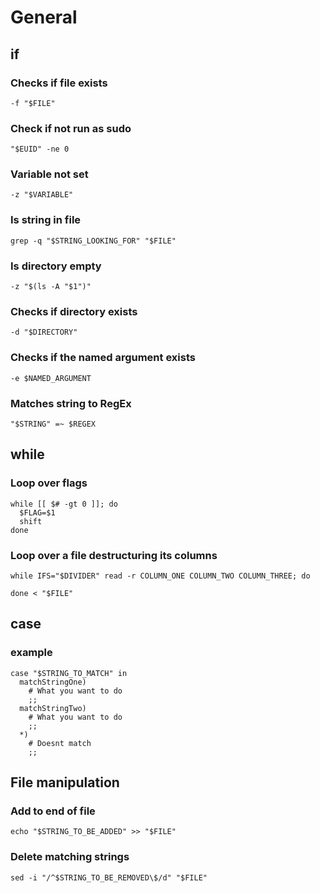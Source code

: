 # General

## if

### Checks if file exists
```shell
-f "$FILE"
```

### Check if not run as sudo
```shell
"$EUID" -ne 0
```

### Variable not set
```shell
-z "$VARIABLE"
```

### Is string in file
```shell
grep -q "$STRING_LOOKING_FOR" "$FILE"
```

### Is directory empty
```shell
-z "$(ls -A "$1")"
```

### Checks if directory exists
```shell
-d "$DIRECTORY"
```

### Checks if the named argument exists
```shell
-e $NAMED_ARGUMENT
```

### Matches string to RegEx
```shell
"$STRING" =~ $REGEX
```

## while

### Loop over flags
```shell
while [[ $# -gt 0 ]]; do
  $FLAG=$1
  shift
done
```

### Loop over a file destructuring its columns
```shell
while IFS="$DIVIDER" read -r COLUMN_ONE COLUMN_TWO COLUMN_THREE; do
    
done < "$FILE"
```

## case

### example
```shell
case "$STRING_TO_MATCH" in
  matchStringOne)
    # What you want to do
    ;;
  matchStringTwo)
    # What you want to do
    ;;
  *)
    # Doesnt match
    ;;
```

## File manipulation
### Add to end of file
```shell
echo "$STRING_TO_BE_ADDED" >> "$FILE"
```
### Delete matching strings
```shell
sed -i "/^$STRING_TO_BE_REMOVED\$/d" "$FILE"
```